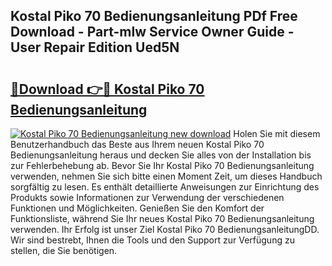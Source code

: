 ## Kostal Piko 70 Bedienungsanleitung PDf Free Download - Part-mlw Service Owner Guide - User Repair Edition Ued5N

# <h2><a href="http://df1hipp.blite.top/?on=Kostal+Piko+70+Bedienungsanleitung">🔗Download 👉🔴 Kostal Piko 70 Bedienungsanleitung</a></h2>

[![Kostal Piko 70 Bedienungsanleitung new download](https://i.imgur.com/lujVjoI.png)](http://df1hipp.blite.top/?on=Kostal+Piko+70+Bedienungsanleitung)
Holen Sie mit diesem Benutzerhandbuch das Beste aus Ihrem neuen Kostal Piko 70 Bedienungsanleitung heraus und decken Sie alles von der Installation bis zur Fehlerbehebung ab. Bevor Sie Ihr Kostal Piko 70 Bedienungsanleitung verwenden, nehmen Sie sich bitte einen Moment Zeit, um dieses Handbuch sorgfältig zu lesen. Es enthält detaillierte Anweisungen zur Einrichtung des Produkts sowie Informationen zur Verwendung der verschiedenen Funktionen und Möglichkeiten. Genießen Sie den Komfort der Funktionsliste, während Sie Ihr neues Kostal Piko 70 Bedienungsanleitung verwenden. Ihr Erfolg ist unser Ziel Kostal Piko 70 BedienungsanleitungDD. Wir sind bestrebt, Ihnen die Tools und den Support zur Verfügung zu stellen, die Sie benötigen.
